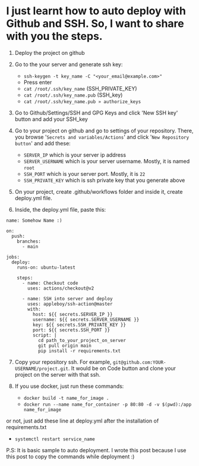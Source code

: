 # I just learnt how to auto deploy with Github and SSH. So, I want to share with you the steps.

1. Deploy the project on github

2. Go to the your server and generate ssh key:
   - `ssh-keygen -t key_name -C "<your_email@example.com>"`
   - Press enter
   - `cat /root/.ssh/key_name` (SSH_PRIVATE_KEY)
   - `cat /root/.ssh/key_name.pub` (SSH_key)
   - `cat /root/.ssh/key_name.pub » authorize_keys`

3. Go to Github/Settings/SSH and GPG Keys and click 'New SSH key' button and add your SSH_key

4. Go to your project on github and go to settings of your repository. There, you browse '`Secrets and variables/Actions`' and click '`New Repository button`' and add these:
   - `SERVER_IP` which is your server ip address
   - `SERVER_USERNAME` which is  your server username. Mostly, it is named `root`
   - `SSH_PORT` which is your server port. Mostly, it is `22`
   - `SSH_PRIVATE_KEY` which is ssh private key that you generate above

5. On your project, create .github/workflows folder and inside it, create deploy.yml file.

6. Inside, the deploy.yml file, paste this:

```shell
name: Somehow Name :)

on:
  push:
    branches:
      - main

jobs:
  deploy:
    runs-on: ubuntu-latest

    steps:
      - name: Checkout code
        uses: actions/checkout@v2

      - name: SSH into server and deploy
        uses: appleboy/ssh-action@master
        with:
          host: ${{ secrets.SERVER_IP }}
          username: ${{ secrets.SERVER_USERNAME }}
          key: ${{ secrets.SSH_PRIVATE_KEY }}
          port: ${{ secrets.SSH_PORT }}
          script: |
            cd path_to_your_project_on_server
            git pull origin main
            pip install -r requirements.txt
```

7. Copy your repository ssh. For example, `git@github.com:YOUR-USERNAME/project.git`. It would be on Code button and clone your project on the server with that ssh.

8. If you use docker, just run these commands:
   - `docker build -t name_for_image .`
   - `docker run --name name_for_container -p 80:80 -d -v $(pwd):/app name_for_image`

or not, just add these line at deploy.yml after the installation of requirements.txt

- `systemctl restart service_name`

P.S: It is basic sample to auto deployment. I wrote this post because I use this post to copy the commands while deployment :)
